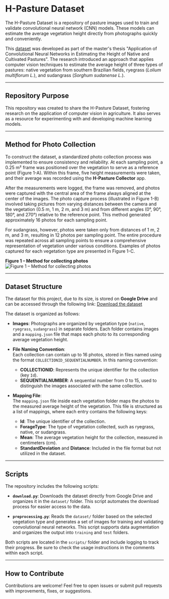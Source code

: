 # H-Pasture Dataset
The H-Pasture Dataset is a repository of pasture images used to train and validate convolutional neural network (CNN) models. These models can estimate the average vegetation height directly from photographs quickly and conveniently. 

This [dataset](https://drive.google.com/drive/folders/1vRrVYCH6wE5pwK7oNJGpyfpCUxFNgKYS?usp=sharing) was developed as part of the master's thesis "Application of Convolutional Neural Networks in Estimating the Height of Native and Cultivated Pastures". The research introduced an approach that applies computer vision techniques to estimate the average height of three types of pastures: native vegetation from southern Brazilian fields, ryegrass (*Lolium multiflorum L.*), and sudangrass (*Sorghum sudanense L.*).

---

## Repository Purpose
This repository was created to share the H-Pasture Dataset, fostering research on the application of computer vision in agriculture. It also serves as a resource for experimenting with and developing machine learning models.

---

## Method for Photo Collection
To construct the dataset, a standardized photo collection process was implemented to ensure consistency and reliability. At each sampling point, a 0.25 m² frame was positioned over the vegetation to serve as a reference point (Figure 1-A). Within this frame, five height measurements were taken, and their average was recorded using the **H-Pasture Collector** app.

After the measurements were logged, the frame was removed, and photos were captured with the central area of the frame always aligned at the center of the images. The photo capture process (illustrated in Figure 1-B) involved taking pictures from varying distances between the camera and the vegetation (0.5 m, 1 m, 2 m, and 3 m) and from different angles (0°, 90°, 180°, and 270°) relative to the reference point. This method generated approximately 16 photos for each sampling point.

For sudangrass, however, photos were taken only from distances of 1 m, 2 m, and 3 m, resulting in 12 photos per sampling point. The entire procedure was repeated across all sampling points to ensure a comprehensive representation of vegetation under various conditions. Examples of photos captured for each vegetation type are presented in Figure 1-C.

**Figure 1 – Method for collecting photos**
![Figure 1 – Method for collecting photos](https://github.com/user-attachments/assets/393f69a1-11dd-4a15-b4e5-8948b9f0f497)

---

## Dataset Structure

The dataset for this project, due to its size, is stored on **Google Drive** and can be accessed through the following link: [Download the dataset](https://drive.google.com/drive/folders/1vRrVYCH6wE5pwK7oNJGpyfpCUxFNgKYS?usp=sharing)

The dataset is organized as follows:

- **Images**: Photographs are organized by vegetation type (`native`, `ryegrass`, `sudangrass`) in separate folders. Each folder contains images and a `mapping.json` file that maps each photo to its corresponding average vegetation height.

- **File Naming Convention**:  
  Each collection can contain up to 16 photos, stored in files named using the format `COLLECTIONID_SEQUENTIALNUMBER`. In this naming convention:
  - **COLLECTIONID**: Represents the unique identifier for the collection (key `Id`).
  - **SEQUENTIALNUMBER**: A sequential number from 0 to 15, used to distinguish the images associated with the same collection.

- **Mapping File**:  
  The `mapping.json` file inside each vegetation folder maps the photos to the measured average height of the vegetation. This file is structured as a list of mappings, where each entry contains the following keys:
  - **Id**: The unique identifier of the collection.
  - **ForageType**: The type of vegetation collected, such as ryegrass, native, or sudangrass.
  - **Mean**: The average vegetation height for the collection, measured in centimeters (cm).
  - **StandardDeviation** and **Distance**: Included in the file format but not utilized in the dataset.

---

## Scripts

The repository includes the following scripts:

- **`download.py`**: Downloads the dataset directly from Google Drive and organizes it in the `dataset/` folder. This script automates the download process for easier access to the data.

- **`preprocessing.py`**: Reads the `dataset/` folder based on the selected vegetation type and generates a set of images for training and validating convolutional neural networks. This script supports data augmentation and organizes the output into `training` and `test` folders.

Both scripts are located in the `scripts/` folder and include logging to track their progress. Be sure to check the usage instructions in the comments within each script.

---

## How to Contribute
Contributions are welcome! Feel free to open issues or submit pull requests with improvements, fixes, or suggestions.
